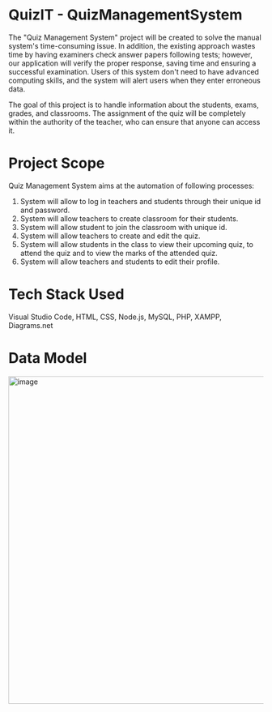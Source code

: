 # QuizIT - QuizManagementSystem
The "Quiz Management System" project will be created to solve the
manual system's time-consuming issue. In addition, the existing
approach wastes time by having examiners check answer papers
following tests; however, our application will verify the proper
response, saving time and ensuring a successful examination. Users of
this system don't need to have advanced computing skills, and the
system will alert users when they enter erroneous data.

The goal of this project is to handle information about the students,
exams, grades, and classrooms. The assignment of the quiz will be
completely within the authority of the teacher, who can ensure that
anyone can access it.

# Project Scope
Quiz Management System aims at the automation of following processes:

1. System will allow to log in teachers and students through their unique id and password.
2. System will allow teachers to create classroom for their students.
3. System will allow student to join the classroom with unique id.
4. System will allow teachers to create and edit the quiz.
5. System will allow students in the class to view their upcoming quiz, to attend the quiz and to view the marks of the attended quiz.
6. System will allow teachers and students to edit their profile.

# Tech Stack Used
Visual Studio Code, HTML, CSS, Node.js, MySQL, PHP, XAMPP, Diagrams.net

# Data Model
<img width="647" alt="image" src="https://github.com/krishnakanth699/QuizManagementSystem/assets/71022371/4287ed10-4ead-49b6-b709-f35a077d21e3">



